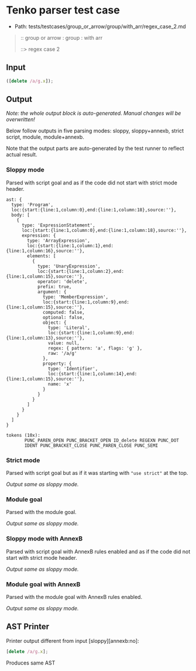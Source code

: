 # Tenko parser test case

- Path: tests/testcases/group_or_arrow/group/with_arr/regex_case_2.md

> :: group or arrow : group : with arr
>
> ::> regex case 2

## Input

`````js
([delete /a/g.x]);
`````

## Output

_Note: the whole output block is auto-generated. Manual changes will be overwritten!_

Below follow outputs in five parsing modes: sloppy, sloppy+annexb, strict script, module, module+annexb.

Note that the output parts are auto-generated by the test runner to reflect actual result.

### Sloppy mode

Parsed with script goal and as if the code did not start with strict mode header.

`````
ast: {
  type: 'Program',
  loc:{start:{line:1,column:0},end:{line:1,column:18},source:''},
  body: [
    {
      type: 'ExpressionStatement',
      loc:{start:{line:1,column:0},end:{line:1,column:18},source:''},
      expression: {
        type: 'ArrayExpression',
        loc:{start:{line:1,column:1},end:{line:1,column:16},source:''},
        elements: [
          {
            type: 'UnaryExpression',
            loc:{start:{line:1,column:2},end:{line:1,column:15},source:''},
            operator: 'delete',
            prefix: true,
            argument: {
              type: 'MemberExpression',
              loc:{start:{line:1,column:9},end:{line:1,column:15},source:''},
              computed: false,
              optional: false,
              object: {
                type: 'Literal',
                loc:{start:{line:1,column:9},end:{line:1,column:13},source:''},
                value: null,
                regex: { pattern: 'a', flags: 'g' },
                raw: '/a/g'
              },
              property: {
                type: 'Identifier',
                loc:{start:{line:1,column:14},end:{line:1,column:15},source:''},
                name: 'x'
              }
            }
          }
        ]
      }
    }
  ]
}

tokens (10x):
       PUNC_PAREN_OPEN PUNC_BRACKET_OPEN ID_delete REGEXN PUNC_DOT
       IDENT PUNC_BRACKET_CLOSE PUNC_PAREN_CLOSE PUNC_SEMI
`````

### Strict mode

Parsed with script goal but as if it was starting with `"use strict"` at the top.

_Output same as sloppy mode._

### Module goal

Parsed with the module goal.

_Output same as sloppy mode._

### Sloppy mode with AnnexB

Parsed with script goal with AnnexB rules enabled and as if the code did not start with strict mode header.

_Output same as sloppy mode._

### Module goal with AnnexB

Parsed with the module goal with AnnexB rules enabled.

_Output same as sloppy mode._

## AST Printer

Printer output different from input [sloppy][annexb:no]:

````js
[delete /a/g.x];
````

Produces same AST
